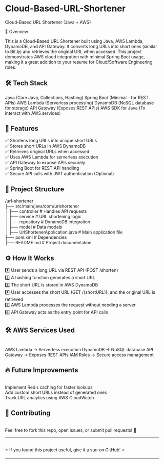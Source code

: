 # Cloud-Based-URL-Shortener
Cloud-Based URL Shortener (Java + AWS)

🚀 Overview

This is a Cloud-Based URL Shortener built using Java, AWS Lambda, DynamoDB, and API Gateway. It converts long URLs into short ones (similar to Bit.ly) and retrieves the original URL when accessed. This project demonstrates AWS cloud integration with minimal Spring Boot usage, making it a great addition to your resume for Cloud/Software Engineering roles.

<h2>🛠️ Tech Stack</h2>

Java (Core Java, Collections, Hashing)
Spring Boot (Minimal - for REST APIs)
AWS Lambda (Serverless processing)
DynamoDB (NoSQL database for storage)
API Gateway (Exposes REST APIs)
AWS SDK for Java (To interact with AWS services)

<h2>🎯 Features</h2>

✅ Shortens long URLs into unique short URLs</br>
✅ Stores short URLs in AWS DynamoDB</br>
✅ Retrieves original URLs when accessed</br>
✅ Uses AWS Lambda for serverless execution</br>
✅ API Gateway to expose APIs securely</br>
✅ Spring Boot for REST API handling</br>
✅ Secure API calls with JWT authentication (Optional)</br>

<h2>📁 Project Structure</h2>

/url-shortener </br>
   ├── src/main/java/com/urlshortener </br>
   │   ├── controller  # Handles API requests </br>
   │   ├── service     # URL shortening logic </br>
   │   ├── repository  # DynamoDB integration </br>
   │   ├── model       # Data models </br>
   │   ├── UrlShortenerApplication.java  # Main application file </br>
   ├── pom.xml  # Dependencies </br>
   ├── README.md  # Project documentation </br>

<h2>⚙️ How It Works</h2>

1️⃣ User sends a long URL via REST API (POST /shorten)</br>
2️⃣ A hashing function generates a short URL</br>
3️⃣ The short URL is stored in AWS DynamoDB</br>
4️⃣ User accesses the short URL (GET /{shortURL}), and the original URL is retrieved</br>
5️⃣ AWS Lambda processes the request without needing a server</br>
6️⃣ API Gateway acts as the entry point for API calls</br>

<h2>🛠️ AWS Services Used</h2>
</br>
AWS Lambda → Serverless execution
DynamoDB → NoSQL database
API Gateway → Exposes REST APIs
IAM Roles → Secure access management
</br>
<h2>🔥 Future Improvements</h2>
</br>
Implement Redis caching for faster lookups
</br>
Add custom short URLs instead of generated ones
</br>
Track URL analytics using AWS CloudWatch
</br>
<h2>🎯 Contributing</h2>
</br>
Feel free to fork this repo, open issues, or submit pull requests! 🚀
<hr>
</br>
⭐ If you found this project useful, give it a star on GitHub! ⭐
<hr>
